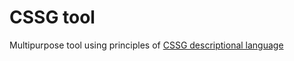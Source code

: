 # CSSG tool

Multipurpose tool using principles of [CSSG descriptional language](https://github.com/XOP/css-o-gram/tree/master/en) 